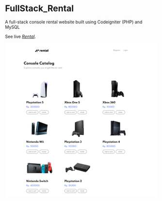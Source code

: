 # FullStack_Rental
A full-stack console rental website built using Codeigniter (PHP) and MySQL

See live *[Rental](https://rentalpemweb.herokuapp.com/)*.

![Home](ss_home.png)
